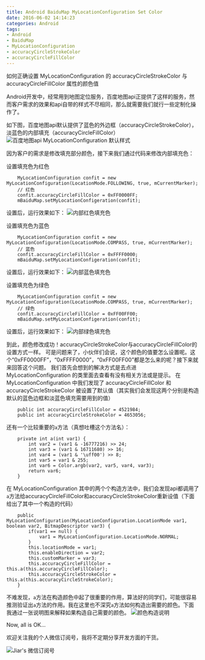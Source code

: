 ```yaml
---
title: Android BaiduMap MyLocationConfiguration Set Color
date: 2016-06-02 14:14:23
categories: Android
tags:
- Android
- BaiduMap
- MyLocationConfiguration
- accuracyCircleStrokeColor
- accuracyCircleFillColor
---
```


如何正确设置 MyLocationConfiguration 的 accuracyCircleStrokeColor 与 accuracyCircleFillColor 属性的颜色值

Android开发中，经常用到地图定位服务，百度地图api正提供了这样的服务，然而客户需求的效果和api自带的样式不尽相同，那么就需要我们就行一些定制化操作了。

<!--more-->

如下图，百度地图api默认提供了蓝色的外边框（accuracyCircleStrokeColor），淡蓝色的内部填充（accuracyCircleFillColor）
![百度地图api MyLocationConfiguration 默认样式](Android-BaiduMap-MyLocationConfiguration-Set-Color/Android-BaiduMap-MyLocationConfiguration-Set-Color-0001.png)

因为客户的需求是修改填充部分颜色，接下来我们通过代码来修改内部填充色：

设置填充色为红色

```
	MyLocationConfiguration confit = new MyLocationConfiguration(LocationMode.FOLLOWING, true, mCurrentMarker);
	// 红色
	confit.accuracyCircleFillColor = 0xFF0000FF;
	mBaiduMap.setMyLocationConfigeration(confit);
```

设置后，运行效果如下：
![内部红色填充色](Android-BaiduMap-MyLocationConfiguration-Set-Color/Android-BaiduMap-MyLocationConfiguration-Set-Color-0002.png)

设置填充色为蓝色

```
	MyLocationConfiguration confit = new MyLocationConfiguration(LocationMode.COMPASS, true, mCurrentMarker);
	// 蓝色
	confit.accuracyCircleFillColor = 0xFFFF0000;
	mBaiduMap.setMyLocationConfigeration(confit);
```

设置后，运行效果如下：
![内部蓝色填充色](Android-BaiduMap-MyLocationConfiguration-Set-Color/Android-BaiduMap-MyLocationConfiguration-Set-Color-0003.png)

设置填充色为绿色

```
	MyLocationConfiguration confit = new MyLocationConfiguration(LocationMode.COMPASS, true, mCurrentMarker);
	// 绿色
	confit.accuracyCircleFillColor = 0xFF00FF00;
	mBaiduMap.setMyLocationConfigeration(confit);
```

设置后，运行效果如下：
![内部绿色填充色](Android-BaiduMap-MyLocationConfiguration-Set-Color/Android-BaiduMap-MyLocationConfiguration-Set-Color-0004.png)

到此，颜色修改成功！accuracyCircleStrokeColor与accuracyCircleFillColor的设置方式一样。
可是问题来了，小伙伴们会说，这个颜色的值要怎么设置呢。这个“0xFF0000FF”，“0xFFFF0000”，“0xFF00FF00”都是怎么来的呢？接下来就来回答这个问题。
我们首先会想到的解决方式是去点进 MyLocationConfiguration 的类里面去查看有没有相关方法或是提示。
在 MyLocationConfiguration 中我们发现了 accuracyCircleFillColor 和 accuracyCircleStrokeColor 被设置了默认值（其实我们会发现这两个分别是构造默认的蓝色边框和淡蓝色填充需要用到的值）
```
	public int accuracyCircleFillColor = 4521984;
	public int accuracyCircleStrokeColor = 4653056;
```
还有一个比较重要的`a`方法（真想吐槽这个方法名）：
```
	private int a(int var1) {
		int var2 = (var1 & -16777216) >> 24;
		int var3 = (var1 & 16711680) >> 16;
		int var4 = (var1 & '\uff00') >> 8;
		int var5 = var1 & 255;
		int var6 = Color.argb(var2, var5, var4, var3);
		return var6;
	}
```
在 MyLocationConfiguration 其中的两个个构造方法中，我们会发现api都调用了`a`方法给accuracyCircleFillColor和accuracyCircleStrokeColor重新设值（下面给出了其中一个构造的代码）
```
	public MyLocationConfiguration(MyLocationConfiguration.LocationMode var1, boolean var2, BitmapDescriptor var3) {
		if(var1 == null) {
			var1 = MyLocationConfiguration.LocationMode.NORMAL;
		}
		this.locationMode = var1;
		this.enableDirection = var2;
		this.customMarker = var3;
		this.accuracyCircleFillColor = this.a(this.accuracyCircleFillColor);
		this.accuracyCircleStrokeColor = this.a(this.accuracyCircleStrokeColor);
	}
```

不难发现，`a`方法在构造颜色中起了很重要的作用，算法好的同学们，可能很容易推测验证出`a`方法的作用。我在这里也不深究`a`方法如何构造出需要的颜色。下面我通过一张说明图来解释如果构造自己需要的颜色。
![颜色构造说明](Android-BaiduMap-MyLocationConfiguration-Set-Color/Android-BaiduMap-MyLocationConfiguration-Set-Color-result.png)

Now, all is OK...


欢迎关注我的个人微信订阅号，我将不定期分享开发方面的干货。

![Jiar's 微信订阅号](/images/Dingyuehao.jpg)

